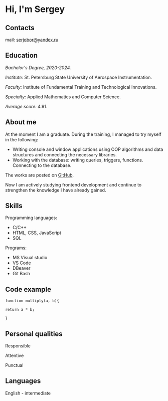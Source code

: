 # Hi, I'm **Sergey**

## Contacts
mail: serjobor@yandex.ru

## Education
*Bachelor's Degree, 2020-2024.*

*Institute:* St. Petersburg State University of Aerospace Instrumentation.

*Faculty:* Institute of Fundamental Training and Technological Innovations.

*Specialty:* Applied Mathematics and Computer Science.

*Average score:* 4.91.

## About me
At the moment I am a graduate. 
During the training, I managed to try myself in the following:
* Writing console and window applications using OOP algorithms and data structures and connecting the necessary libraries.
* Working with the database: writing queries, triggers, functions. Connecting to the database. 

The works are posted on [GitHub](https://github.com/serjobor).

Now I am actively studying frontend development and continue to strengthen the knowledge I have already gained.

## Skills
Programming languages:
* C/C++
* HTML, CSS, JavaScript 
* SQL

Programs:
* MS Visual studio 
* VS Code
* DBeaver
* Git Bash

## Code example
```
function multiply(a, b){

return a * b;

}
```

## Personal qualities
Responsible

Attentive

Punctual

## Languages
English - intermediate
